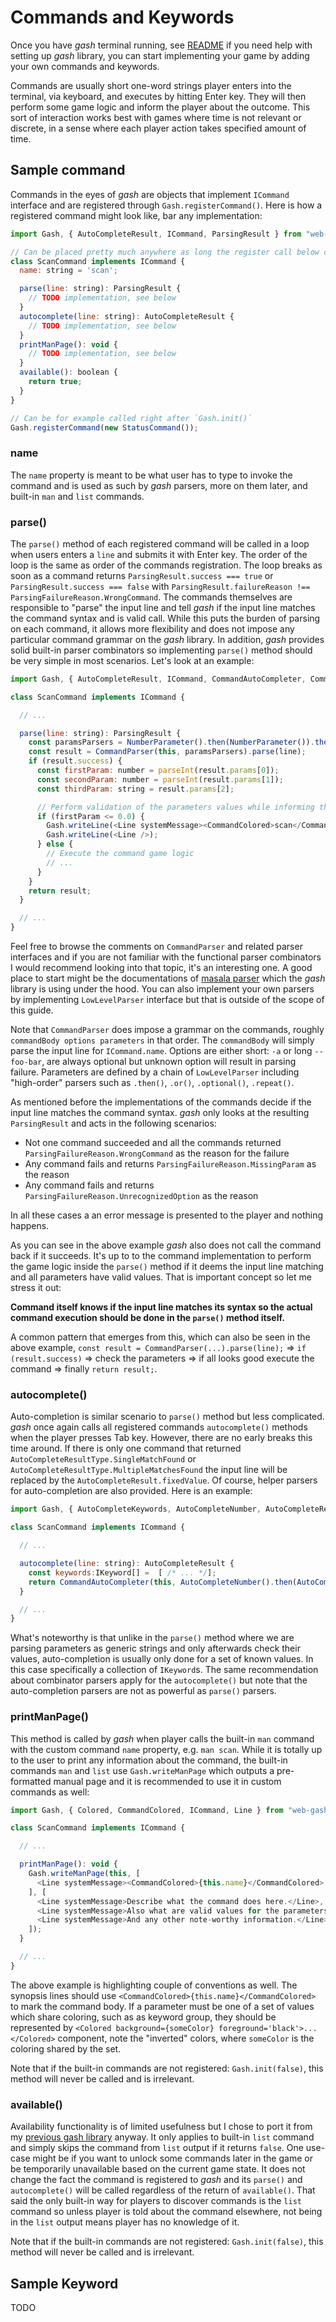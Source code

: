 # Commands and Keywords

Once you have *gash* terminal running, see [README](./README.md) if you need help with setting up *gash* library, you can start implementing your game by adding your own commands and keywords.

Commands are usually short one-word strings player enters into the terminal, via keyboard, and executes by hitting Enter key. They will then perform some game logic and inform the player about the outcome. This sort of interaction works best with games where time is not relevant or discrete, in a sense where each player action takes specified amount of time.

## Sample command

Commands in the eyes of *gash* are objects that implement `ICommand` interface and are registered through `Gash.registerCommand()`. Here is how a registered command might look like, bar any implementation:

```js
import Gash, { AutoCompleteResult, ICommand, ParsingResult } from "web-gash";

// Can be placed pretty much anywhere as long the register call below can see it
class ScanCommand implements ICommand {
  name: string = 'scan';

  parse(line: string): ParsingResult {
    // TODO implementation, see below
  }
  autocomplete(line: string): AutoCompleteResult {
    // TODO implementation, see below
  }
  printManPage(): void {
    // TODO implementation, see below
  }
  available(): boolean {
    return true;
  }
}

// Can be for example called right after `Gash.init()`
Gash.registerCommand(new StatusCommand());
```

### name

The `name` property is meant to be what user has to type to invoke the command and is used as such by *gash* parsers, more on them later, and built-in `man` and `list` commands.

### parse()

The `parse()` method of each registered command will be called in a loop when users enters a `line` and submits it with Enter key. The order of the loop is the same as order of the commands registration. The loop breaks as soon as a command returns `ParsingResult.success === true` or `ParsingResult.success === false` with `ParsingResult.failureReason !== ParsingFailureReason.WrongCommand`. The commands themselves are responsible to "parse" the input line and tell *gash* if the input line matches the command syntax and is valid call. While this puts the burden of parsing on each command, it allows more flexibility and does not impose any particular command grammar on the *gash* library. In addition, *gash* provides solid built-in parser combinators so implementing `parse()` method should be very simple in most scenarios. Let's look at an example:

```js
import Gash, { AutoCompleteResult, ICommand, CommandAutoCompleter, CommandColored, CommandParser, CommandParserResult, Line, NumberParameter, ParsingResult, TextParameter } from "web-gash";

class ScanCommand implements ICommand {

  // ...

  parse(line: string): ParsingResult {
    const paramsParsers = NumberParameter().then(NumberParameter()).then(TextParameter());
    const result = CommandParser(this, paramsParsers).parse(line);
    if (result.success) {
      const firstParam: number = parseInt(result.params[0]);
      const secondParam: number = parseInt(result.params[1]);
      const thirdParam: string = result.params[2];

      // Perform validation of the parameters values while informing the player if they are invalid
      if (firstParam <= 0.0) {
        Gash.writeLine(<Line systemMessage><CommandColored>scan</CommandColored> only accepts positive first parameter.</Line>);
        Gash.writeLine(<Line />);
      } else {
        // Execute the command game logic
        // ...
      }
    }
    return result;
  }

  // ...
}
```

Feel free to browse the comments on `CommandParser` and related parser interfaces and if you are not familiar with the functional parser combinators I would recommend looking into that topic, it's an interesting one. A good place to start might be the documentations of [masala parser](https://github.com/masala/masala-parser) which the *gash* library is using under the hood. You can also implement your own parsers by implementing `LowLevelParser` interface but that is outside of the scope of this guide.

Note that `CommandParser` does impose a grammar on the commands, roughly `commandBody options parameters` in that order. The `commandBody` will simply parse the input line for `ICommand.name`. Options are either short: `-a` or long `--foo-bar`, are always optional but unknown option will result in parsing failure. Parameters are defined by a chain of `LowLevelParser` including "high-order" parsers such as `.then()`, `.or()`, `.optional()`, `.repeat()`.

As mentioned before the implementations of the commands decide if the input line matches the command syntax. *gash* only looks at the resulting `ParsingResult` and acts in the following scenarios:
 - Not one command succeeded and all the commands returned `ParsingFailureReason.WrongCommand` as the reason for the failure
 - Any command fails and returns `ParsingFailureReason.MissingParam` as the reason
 - Any command fails and returns `ParsingFailureReason.UnrecognizedOption` as the reason

In all these cases a an error message is presented to the player and nothing happens.

As you can see in the above example *gash* also does not call the command back if it succeeds. It's up to to the command implementation to perform the game logic inside the `parse()` method if it deems the input line matching and all parameters have valid values. That is important concept so let me stress it out:

**Command itself knows if the input line matches its syntax so the actual command execution should be done in the `parse()` method itself.**

A common pattern that emerges from this, which can also be seen in the above example, `const result = CommandParser(...).parse(line);` => `if (result.success)` => check the parameters => if all looks good execute the command => finally `return result;`.

### autocomplete()

Auto-completion is similar scenario to `parse()` method but less complicated. *gash* once again calls all registered commands `autocomplete()` methods when the player presses Tab key. However, there are no early breaks this time around. If there is only one command that returned `AutoCompleteResultType.SingleMatchFound` or `AutoCompleteResultType.MultipleMatchesFound` the input line will be replaced by the `AutoCompleteResult.fixedValue`. Of course, helper parsers for auto-completion are also provided. Here is an example:

```js
import Gash, { AutoCompleteKeywords, AutoCompleteNumber, AutoCompleteResult, ICommand, CommandAutoCompleter } from "web-gash";

class ScanCommand implements ICommand {

  // ...

  autocomplete(line: string): AutoCompleteResult {
    const keywords:IKeyword[] =  [ /* ... */];
    return CommandAutoCompleter(this, AutoCompleteNumber().then(AutoCompleteNumber()).then(AutoCompleteKeywords(keywords))).autocomplete(line);
  }

  // ...
}
```

What's noteworthy is that unlike in the `parse()` method where we are parsing parameters as generic strings and only afterwards check their values, auto-completion is usually only done for a set of known values. In this case specifically a collection of `IKeyword`s. The same recommendation about combinator parsers apply for the `autocomplete()` but note that the auto-completion parsers are not as powerful as `parse()` parsers.

### printManPage()

This method is called by *gash* when player calls the built-in `man` command with the custom command `name` property, e.g. `man scan`. While it is totally up to the user to print any information about the command, the built-in commands `man` and `list` use `Gash.writeManPage` which outputs a pre-formatted manual page and it is recommended to use it in custom commands as well:

```js
import Gash, { Colored, CommandColored, ICommand, Line } from "web-gash";

class ScanCommand implements ICommand {

  // ...

  printManPage(): void {
    Gash.writeManPage(this, [
      <Line systemMessage><CommandColored>{this.name}</CommandColored> <Colored background={someColor} foreground='black'>firstNumberParam</Colored> <Colored background={someColor} foreground='black'>secondNumberParam</Colored> <Colored background={someOtherColor} foreground='black'>thirdParameter</Colored></Line>
    ], [
      <Line systemMessage>Describe what the command does here.</Line>,
      <Line systemMessage>Also what are valid values for the parameters.</Line>,
      <Line systemMessage>And any other note-worthy information.</Line>,
    ]);
  }

  // ...
}
```

The above example is highlighting couple of conventions as well. The synopsis lines should use `<CommandColored>{this.name}</CommandColored>` to mark the command body. If a parameter must be one of a set of values which share coloring, such as as keyword group, they should be represented by `<Colored background={someColor} foreground='black'>...</Colored>` component, note the "inverted" colors, where `someColor` is the coloring shared by the set.

Note that if the built-in commands are not registered: `Gash.init(false)`, this method will never be called and is irrelevant.

### available()

Availability functionality is of limited usefulness but I chose to port it from my [previous gash library](https://github.com/VHonzik/gash) anyway. It only applies to built-in `list` command and simply skips the command from `list` output if it returns `false`. One use-case might be if you want to unlock some commands later in the game or be temporarily unavailable based on the current game state. It does not change the fact the command is registered to *gash* and its `parse()` and `autocomplete()` will be called regardless of the return of `available()`. That said the only built-in way for players to discover commands is the `list` command so unless player is told about the command elsewhere, not being in the `list` output means player has no knowledge of it.

Note that if the built-in commands are not registered: `Gash.init(false)`, this method will never be called and is irrelevant.

## Sample Keyword

TODO